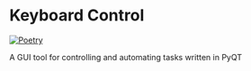 # Keyboard Control

[![Poetry](https://img.shields.io/endpoint?url=https://python-poetry.org/badge/v0.json)](https://python-poetry.org/)

A GUI tool for controlling and automating tasks written in PyQT 


